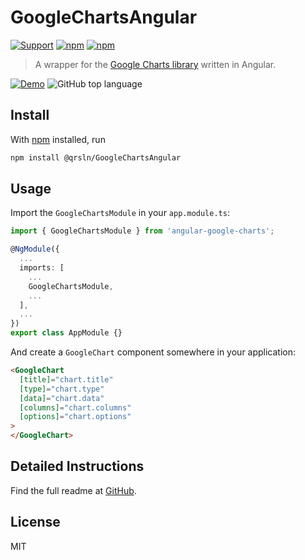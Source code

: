 # GoogleChartsAngular

[![Support](https://img.shields.io/badge/Patreon-whitesmoke?style=for-the-badge)](https://www.patreon.com/qrsln)
[![npm](https://img.shields.io/npm/v/@qrsln/lootstrap-angular?style=for-the-badge)](https://www.npmjs.com/package/@qrsln/google-charts-angular)
[![npm](https://img.shields.io/npm/dt/@qrsln/lootstrap-angular?style=for-the-badge)](https://npmcharts.com/compare/@qrsln/google-charts-angular?minimal=true)

> A wrapper for the [Google Charts library](https://google-developers.appspot.com/chart/) written in Angular.

[![Demo](https://img.shields.io/badge/Demo-Usage-orange?style=for-the-badge)](https://krsln.github.io/NgGoogleCharts)
![GitHub top language](https://img.shields.io/github/languages/top/krsln/NgGoogleCharts?style=for-the-badge)

## Install

With [npm](https://npmjs.org/) installed, run

```bash
npm install @qrsln/GoogleChartsAngular
```

## Usage

Import the `GoogleChartsModule` in your `app.module.ts`:

```typescript
import { GoogleChartsModule } from 'angular-google-charts';

@NgModule({
  ...
  imports: [
    ...
    GoogleChartsModule,
    ...
  ],
  ...
})
export class AppModule {}
```

And create a `GoogleChart` component somewhere in your application:

```html
<GoogleChart
  [title]="chart.title"
  [type]="chart.type"
  [data]="chart.data"
  [columns]="chart.columns"
  [options]="chart.options"
>
</GoogleChart>
```

## Detailed Instructions

Find the full readme at [GitHub](https://github.com/krsln/NgGoogleCharts).

## License

MIT
